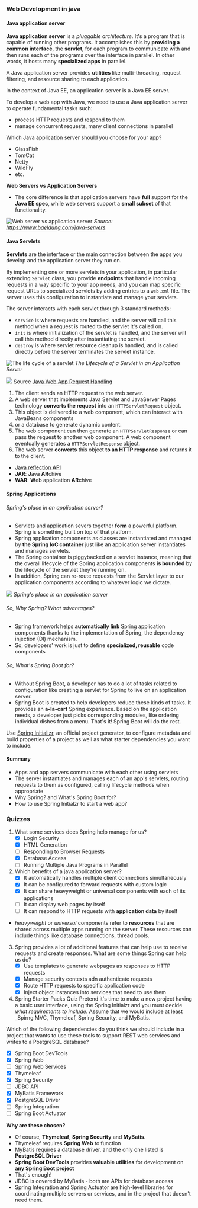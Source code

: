 ### Web Development in java

#### Java application server

**Java application server** is a _pluggable architecture_. It's a program that is capable of running other programs. It accomplishes this by **providing a common interface**, the **servlet**, for each program to communicate with and then runs each of the programs over the interface in parallel. In other words, it hosts many **specialized apps** in parallel.

A Java application server provides **utilities** like multi-threading, request filtering, and resource sharing to each application.

In the context of Java EE, an application server is a Java EE server.

To develop a web app with Java, we need to use a Java application server to operate fundamental tasks such:

- process HTTP requests and respond to them
- manage concurrent requests, many client connections in parallel

Which Java application server should you choose for your app?

- GlassFish
- TomCat
- Netty
- WildFly
- etc.

**Web Servers vs Application Servers**

- The core difference is that application servers have **full** support for the **Java EE spec**, while web servers support a **small subset** of that functionality.

![Web server vs application server](/imgs/java_web/javaee-spec-supp-2-1-768x381.webp) *Source: https://www.baeldung.com/java-servers*

#### Java Servlets

**Servlets** are the interface or the main connection between the apps you develop and the application server they run on.

By implementing one or more servlets in your application, in particular extending ```Servlet``` class, you provide **endpoints** that handle incoming requests in a way specific to your app needs, and you can map specific request URLs to specialized servlets by adding entries to a ```web.xml``` file. The server uses this configuration to instantiate and manage your servlets.

The server interacts with each servlet through 3 standard methods:
- ```service``` is where requests are handled, and the server will call this method when a request is routed to the servlet it's called on.
- ```init``` is where initialization of the servlet is handled, and the server will call this method directly after instantiating the servlet.
- ```destroy``` is where servlet resource cleanup is handled, and is called directly before the server terminates the servlet instance.

![The life cycle of a servlet](/imgs/java_web/screen-shot-2020-06-03-at-4.51.26-pm.png) 
*The Lifecycle of a Servlet in an Application Server*

![](/imgs/java_web/javaeett_dt_013.png)
Source [Java Web App Request Handling](https://javaee.github.io/tutorial/webapp001.html#GEYSJ)

  1. The client sends an HTTP request to the web server.
  2. A web server that implements Java Servlet and JavaServer Pages technology **converts the request** into an ```HTTPServletRequest``` object.
  3. This object is delivered to a web component, which can interact with JavaBeans components 
  4. or a database to generate dynamic content.
  5. The web component can then generate an ```HTTPServletResponse``` or can pass the request to another web component. A web component eventually generates a ```HTTPServletResponse``` object.
  6. The web server **converts** this object **to an HTTP response** and returns it to the client.

- [Java reflection API](https://www.baeldung.com/java-reflection)
- **JAR**: **J**ava **AR**chive
- **WAR**: **W**eb application **AR**chive

#### Spring Applications
###### Spring's place in an application server?
- Servlets and application severs together **form** a powerful platform. Spring is something built on top of that platform.
- Spring application components as classes are instantiated and managed by **the Spring IoC container** just like an application server instantiates and manages servlets.
- The Spring container is piggybacked on a servlet instance, meaning that the overall lifecycle of the Spring application components **is bounded** by the lifecycle of the servlet they're running on.
- In addition, Spring can re-route requests from the Servlet layer to our application components according to whatever logic we dictate.

![](/imgs/java_web/spring-place-in-app-server.png)
*Spring's place in an application server*

###### So, Why Spring? What advantages?
- Spring framework helps **automatically link** Spring application components thanks to the implementation of Spring, the dependency injection (DI) mechanism.
- So, developers' work is just to define **specialized, reusable** code components

###### So, What's Spring Boot for?
- Without Spring Boot, a developer has to do a lot of tasks related to configuration like creating a servlet for Spring to live on an application server. 
- Spring Boot is created to help developers reduce these kinds of tasks. It provides an **a-la-cart** Spring experience. Based on the application needs, a developer just picks corresponding modules, like ordering individual dishes from a menu. That's it! Spring Boot will do the rest. 

Use [Spring Initializr](https://start.spring.io/), an official project generator, to configure metadata and build properties of a project as well as what starter dependencies you want to include.

#### Summary
- Apps and app servers communicate with each other using servlets
- The server instantiates and manages each of an app's servlets, routing requests to them as configured, calling lifecycle methods when appropriate
- Why Spring? and What's Spring Boot for?
- How to use Spring Initialzr to start a web app?
 

### Quizzes

1. What some services does Spring help manage for us?
   - [x] Login Security
   - [x] HTML Generation
   - [ ] Responding to Browser Requests
   - [x] Database Access
   - [ ] Running Multiple Java Programs in Parallel

2. Which benefits of a java application server?
   - [x] It automatically handles multiple client connections simultaneously
   - [x] It can be configured to forward requests with custom logic
   - [x] It can share heavyweight or universal components with each of its applications
   - [ ] It can display web pages by itself
   - [ ] It can respond to HTTP requests with **application data** by itself

- _heavyweight_ or _universal_ components refer to **resources** that are shared across multiple apps running on the server. These resources can include things like database connections, thread pools.

3. Spring provides a lot of additional features that can help use to receive requests and create responses. What are some things Spring can help us do?
      - [x] Use templates to generate webpages as responses to HTTP requests
      - [x] Manage security contexts adn authenticate requests
      - [x] Route HTTP requests to specific application code
      - [x] Inject object instances into services that need to use them

4. Spring Starter Packs Quiz
Pretend it's time to make a new project having a basic user interface, using the Spring Initialzr and you must decide _what requirements to include_. Assume that we would include at least _Spirng MVC, Thymeleaf, Spring Security, and MyBatis.

Which of the following dependencies do you think we should include in a project that wants to use these tools to support REST web services and writes to a PostgreSQL database?
  - [x] Spring Boot DevTools
  - [x] Spring Web
  - [ ] Spring Web Services
  - [x] Thymeleaf
  - [x] Spring Security
  - [ ] JDBC API
  - [x] MyBatis Framework
  - [x] PostgreSQL Driver
  - [ ] Spring Integration
  - [ ] Spring Boot Actuator

**Why are these chosen?**

- Of course, **Thymeleaf**, **Spring Security** and **MyBatis**.
- Thymeleaf requires **Spring Web** to function
- MyBatis requires a database driver, and the only one listed is **PostgreSQL Driver**
- **Spring Boot DevTools** provides **valuable utilities** for development on **any Spring Boot project**
- That's enough!
- JDBC is covered by MyBatis - both are APIs for database access
- Spring Integration and Spring Actuator are high-level libraries for coordinating multiple servers or services, and in the project that doesn't need them.